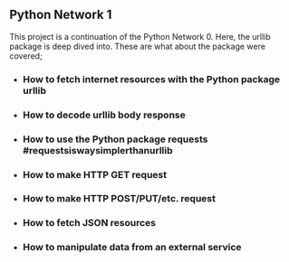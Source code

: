 ## Python Network 1
This project is a continuation of the Python Network 0.
Here, the urllib package is deep dived into.
These are what about the package were covered;
+ ### How to fetch internet resources with the Python package urllib
+ ### How to decode urllib body response
+ ### How to use the Python package requests #requestsiswaysimplerthanurllib
+ ### How to make HTTP GET request
+ ### How to make HTTP POST/PUT/etc. request
+ ### How to fetch JSON resources
+ ### How to manipulate data from an external service
